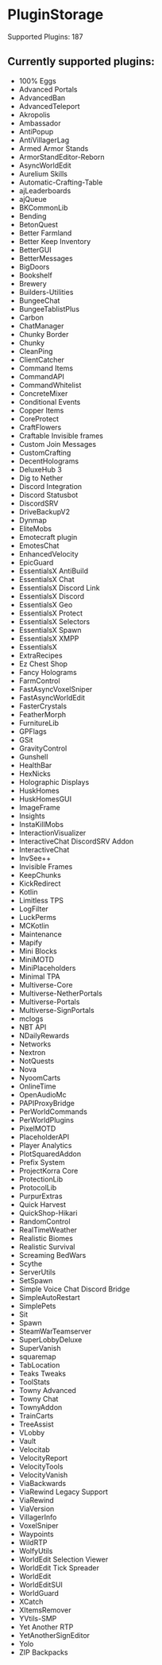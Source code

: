 # PluginStorage
Supported Plugins: 187

## Currently supported plugins:

- 100% Eggs
- Advanced Portals
- AdvancedBan
- AdvancedTeleport
- Akropolis
- Ambassador
- AntiPopup
- AntiVillagerLag
- Armed Armor Stands
- ArmorStandEditor-Reborn
- AsyncWorldEdit
- Aurelium Skills
- Automatic-Crafting-Table
- ajLeaderboards
- ajQueue
- BKCommonLib
- Bending
- BetonQuest
- Better Farmland
- Better Keep Inventory
- BetterGUI
- BetterMessages
- BigDoors
- Bookshelf
- Brewery
- Builders-Utilities
- BungeeChat
- BungeeTablistPlus
- Carbon
- ChatManager
- Chunky Border
- Chunky
- CleanPing
- ClientCatcher
- Command Items
- CommandAPI
- CommandWhitelist
- ConcreteMixer
- Conditional Events
- Copper Items
- CoreProtect
- CraftFlowers
- Craftable Invisible frames
- Custom Join Messages
- CustomCrafting
- DecentHolograms
- DeluxeHub 3
- Dig to Nether
- Discord Integration
- Discord Statusbot
- DiscordSRV
- DriveBackupV2
- Dynmap
- EliteMobs
- Emotecraft plugin
- EmotesChat
- EnhancedVelocity
- EpicGuard
- EssentialsX AntiBuild
- EssentialsX Chat
- EssentialsX Discord Link
- EssentialsX Discord
- EssentialsX Geo
- EssentialsX Protect
- EssentialsX Selectors
- EssentialsX Spawn
- EssentialsX XMPP
- EssentialsX
- ExtraRecipes
- Ez Chest Shop
- Fancy Holograms
- FarmControl
- FastAsyncVoxelSniper
- FastAsyncWorldEdit
- FasterCrystals
- FeatherMorph
- FurnitureLib
- GPFlags
- GSit
- GravityControl
- Gunshell
- HealthBar
- HexNicks
- Holographic Displays
- HuskHomes
- HuskHomesGUI
- ImageFrame
- Insights
- InstaKillMobs
- InteractionVisualizer
- InteractiveChat DiscordSRV Addon
- InteractiveChat
- InvSee++
- Invisible Frames
- KeepChunks
- KickRedirect
- Kotlin
- Limitless TPS
- LogFilter
- LuckPerms
- MCKotlin
- Maintenance
- Mapify
- Mini Blocks
- MiniMOTD
- MiniPlaceholders
- Minimal TPA
- Multiverse-Core
- Multiverse-NetherPortals
- Multiverse-Portals
- Multiverse-SignPortals
- mclogs
- NBT API
- NDailyRewards
- Networks
- Nextron
- NotQuests
- Nova
- NyoomCarts
- OnlineTime
- OpenAudioMc
- PAPIProxyBridge
- PerWorldCommands
- PerWorldPlugins
- PixelMOTD
- PlaceholderAPI
- Player Analytics
- PlotSquaredAddon
- Prefix System
- ProjectKorra Core
- ProtectionLib
- ProtocolLib
- PurpurExtras
- Quick Harvest
- QuickShop-Hikari
- RandomControl
- RealTimeWeather
- Realistic Biomes
- Realistic Survival
- Screaming BedWars
- Scythe
- ServerUtils
- SetSpawn
- Simple Voice Chat Discord Bridge
- SimpleAutoRestart
- SimplePets
- Sit
- Spawn
- SteamWarTeamserver
- SuperLobbyDeluxe
- SuperVanish
- squaremap
- TabLocation
- Teaks Tweaks
- ToolStats
- Towny Advanced
- Towny Chat
- TownyAddon
- TrainCarts
- TreeAssist
- VLobby
- Vault
- Velocitab
- VelocityReport
- VelocityTools
- VelocityVanish
- ViaBackwards
- ViaRewind Legacy Support
- ViaRewind
- ViaVersion
- VillagerInfo
- VoxelSniper
- Waypoints
- WildRTP
- WolfyUtils
- WorldEdit Selection Viewer
- WorldEdit Tick Spreader
- WorldEdit
- WorldEditSUI
- WorldGuard
- XCatch
- XItemsRemover
- YVtils-SMP
- Yet Another RTP
- YetAnotherSignEditor
- Yolo
- ZIP Backpacks
